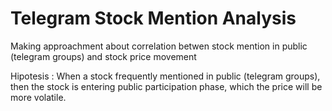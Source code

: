 # Telegram Stock Mention Analysis

Making approachment about correlation betwen stock mention in public (telegram groups) and stock price movement

Hipotesis :
When a stock frequently mentioned in public (telegram groups), then the stock is entering public participation phase, which the price will be more volatile.
